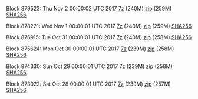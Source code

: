 Block 879523: Thu Nov  2 00:00:02 UTC 2017 [7z](https://transfer.sh/14XTeC/bootstrap.dat.20171102.7z) (240M) [zip](https://transfer.sh/iZsc0/bootstrap.dat.20171102.zip) (259M) [SHA256](https://transfer.sh/XgysA/sha256.txt)

Block 878221: Wed Nov  1 00:00:01 UTC 2017 [7z](https://transfer.sh/GcHFr/bootstrap.dat.20171101.7z) (240M) [zip](https://transfer.sh/gPJou/bootstrap.dat.20171101.zip) (259M) [SHA256](https://transfer.sh/iNrjj/sha256.txt)

Block 876915: Tue Oct 31 00:00:01 UTC 2017 [7z](https://transfer.sh/3XbD3/bootstrap.dat.20171031.7z) (240M) [zip](https://transfer.sh/3044q/bootstrap.dat.20171031.zip) (258M) [SHA256](https://transfer.sh/eZkG5/sha256.txt)

Block 875624: Mon Oct 30 00:00:01 UTC 2017 [7z](https://transfer.sh/L7c6C/bootstrap.dat.20171030.7z) (239M) [zip](https://transfer.sh/ODWgj/bootstrap.dat.20171030.zip) (258M) [SHA256](https://transfer.sh/nawtp/sha256.txt)

Block 874330: Sun Oct 29 00:00:01 UTC 2017 [7z](https://transfer.sh/cYwuO/bootstrap.dat.20171029.7z) (239M) [zip](https://transfer.sh/ByxWX/bootstrap.dat.20171029.zip) (258M) [SHA256](https://transfer.sh/ojhHg/sha256.txt)

Block 873022: Sat Oct 28 00:00:01 UTC 2017 [7z](https://transfer.sh/K3jHB/bootstrap.dat.20171028.7z) (239M) [zip](https://transfer.sh/11JlRC/bootstrap.dat.20171028.zip) (257M) [SHA256](https://transfer.sh/T6ydg/sha256.txt)
